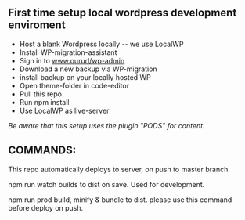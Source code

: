 ## First time setup local wordpress development enviroment

- Host a blank Wordpress locally -- we use LocalWP
- Install WP-migration-assistant
- Sign in to www.oururl/wp-admin
- Download a new backup via WP-migration
- install backup on your locally hosted WP
- Open theme-folder in code-editor
- Pull this repo
- Run npm install
- Use LocalWP as live-server

_Be aware that this setup uses the plugin "PODS" for content._

## COMMANDS:

This repo automatically deploys to server, on push to master branch.

npm run watch
builds to dist on save. Used for development.

npm run prod
build, minify & bundle to dist. please use this command before deploy on push.

